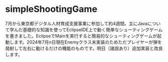 # simpleShootingGame

7月から東京都デジタル人材育成支援事業に参加して約4週間。主にJavaについて学んだ基礎的な知識を使ってEclipseIDE上で動く簡単なシューティングゲームを書きました。EclipseでMainを実行すると簡易的なシューティングゲームが起動します。2024年7月n日現在Enemyクラス未実装のためただプレイヤーが弾を発射して左右に動けるだけの機能のものです。明日（諸説あり）追加実装と改良します。
